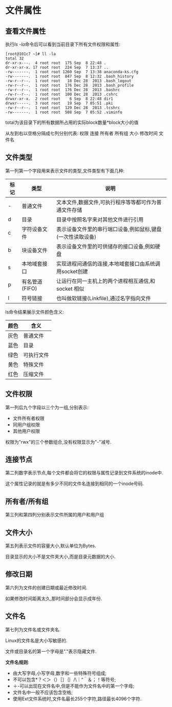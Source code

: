 # 文件属性

## 查看文件属性

执行*ls -la*命令后可以看到当前目录下所有文件权限和属性:

```shell
[root@101c7 ~]# ll -la
total 32
dr-xr-x---.  4 root root  175 Sep  8 22:48 .
dr-xr-xr-x. 17 root root  224 Sep  7 13:37 ..
-rw-------.  1 root root 1260 Sep  7 13:38 anaconda-ks.cfg
-rw-------.  1 root root  847 Sep  8 12:32 .bash_history
-rw-r--r--.  1 root root   18 Dec 28  2013 .bash_logout
-rw-r--r--.  1 root root  176 Dec 28  2013 .bash_profile
-rw-r--r--.  1 root root  176 Dec 28  2013 .bashrc
-rw-r--r--.  1 root root  100 Dec 28  2013 .cshrc
drwxr-xr-x.  2 root root    6 Sep  8 22:48 dir1
drwxr-----.  3 root root   19 Sep  7 05:51 .pki
-rw-r--r--.  1 root root  129 Dec 28  2013 .tcshrc
-rw-------.  1 root root  508 Sep  7 05:52 .viminfo
```

total为该目录下的所有数据所占用的实际block数量*block大小的值

从左到右以空格分隔成七列分别代表: 权限    连接    所有者    所有组    大小    修改时间    文件名  



## 文件类型

第一列第一个字段用来表示文件的类型,文件类型有下面几种:

| **标记** | **类型**       | **说明**                                                   |
| -------- | -------------- | ---------------------------------------------------------- |
| -        | 普通文件       | 文本文件,数据文件,可执行程序等等都可作为普通文件存储       |
| d        | 目录           | 目录中按照名字来对其他文件进行引用                         |
| c        | 字符设备文件   | 表示设备文件里的串行端口设备,例如鼠标,键盘(一次性读取设备) |
| b        | 块设备文件     | 表示设备文件里的可供储存的接口设备,例如硬盘                |
| s        | 本地域套接口   | 实现进程间通信的连接,本地域套接口由系统调用socket创建      |
| p        | 有名管道(FIFO) | 让运行在同一主机上的两个进程相互通信,和 socket 相似        |
| l        | 符号链接       | 也叫做软链接(Linkfile),通过名字指向文件                    |

ls命令结果展示文件颜色含义:

| **颜色** | **含义**   |
| -------- | ---------- |
| 灰色     | 普通文件   |
| 蓝色     | 目录       |
| 绿色     | 可执行文件 |
| 黄色     | 特殊文件   |
| 红色     | 压缩文件   |



## 文件权限

第一列后九个字段以三个为一组,分别表示:

- 文件所有者权限
- 同用户组权限
- 其他用户权限  

权限为"rwx"的三个参数组合,没有权限显示为"-"减号.



## 连接节点

第二列数字表示节点,每个文件都会将它的权限与属性记录到文件系统的inode中.

这个属性记录的就是有多少不同的文件名连接到相同的一个inode号码.



## 所有者/所有组

第三列和第四列分别表示文件所属的用户和用户组



## 文件大小

第五列表示文件的容量大小,默认单位为Bytes.

目录显示的大小不是文件夹大小,而是目录元数据的大小.



## 修改日期

第六列为文件的创建日期或最近修改时间.

如果修改时间距离太久,那时间部分会显示成年份.



## 文件名

第七列为文件名或文件夹名.

Linux的文件名是大小写敏感的.

文件或目录名的第一个字母是"."表示隐藏文件.

**文件名规则**:

- 由大写字母,小写字母,数字和一些特殊符号组成;
- 不可以包含*？＜＞（）［］｛｝/\｜“｀＆；！等符号;
- ＋-可以出现在文件名中,但是不能作为文件名中的第一个字母;
- 文件名中一般不应该包含空格;
- 使用Ext文件系统时,文件名最长255个字符,路径最长4096个字符.